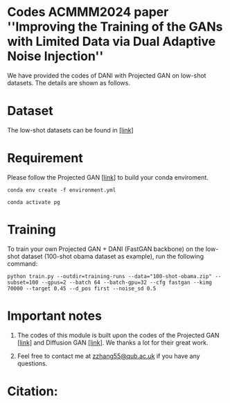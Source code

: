 #  Codes ACMMM2024 paper ''Improving the Training of the GANs with Limited Data via Dual Adaptive Noise Injection''

We have provided the codes of DANI with Projected GAN on low-shot datasets. The details are shown as follows.

# Dataset

The low-shot datasets can be found in [[link]](https://drive.google.com/file/d/1rWqaVlms55604jrP5t9ShacL6mZKWL8f/view?usp=sharing)

# Requirement

Please follow the Projected GAN [[link]](https://github.com/autonomousvision/projected-gan) to build your conda enviroment.

```
conda env create -f environment.yml
```
```
conda activate pg
```

# Training

To train your own Projected GAN + DANI (FastGAN backbone) on the low-shot dataset (100-shot obama dataset as example), run the following command:

```
python train.py --outdir=training-runs --data="100-shot-obama.zip" --subset=100 --gpus=2 --batch 64 --batch-gpu=32 --cfg fastgan --kimg 70000 --target 0.45 --d_pos first --noise_sd 0.5
```
# Important notes

1. The codes of this module is built upon the codes of the Projected GAN [[link]](https://github.com/autonomousvision/projected-gan) and Diffusion GAN [[link]](https://github.com/Zhendong-Wang/Diffusion-GAN). We thanks a lot for their great work.

2. Feel free to contact me at zzhang55@qub.ac.uk if you have any questions.

# Citation:
